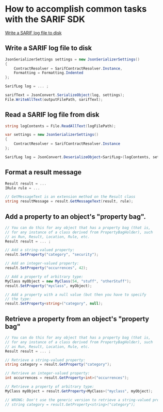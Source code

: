 # How to accomplish common tasks with the SARIF SDK

[Write a SARIF log file to disk](#write-a-SARIF-log-file-to-disk)

## Write a SARIF log file to disk

```C#
JsonSerializerSettings settings = new JsonSerializerSettings()
{
    ContractResolver = SarifContractResolver.Instance,
    Formatting = Formatting.Indented
};

SarifLog log = ... ;

sarifText = JsonConvert.SerializeObject(log, settings);
File.WriteAllText(outputFilePath, sarifText);
```

## Read a SARIF log file from disk

```C#
string logContents = File.ReadAllText(logFilePath);

var settings = new JsonSerializerSettings()
{
    ContractResolver = SarifContractResolver.Instance
};

SarifLog log = JsonConvert.DeserializeObject<SarifLog>(logContents, settings);
```

## Format a result message

```C#
Result result = ...
IRule rule = ...

// GetMessageText is an extension method on the Result class
string resultMessage = result.GetMessageText(result, rule);

```

## Add a property to an object's "property bag".

```C#
// You can do this for any object that has a property bag (that is,
// for any instance of a class derived from PropertyBagHolder), such
// as Run, Result, Location, Rule, etc.
Result result = ... ;

// Add a string-valued property:
result.SetProperty("category", "security");

// Add an integer-valued property:
result.SetProperty("occurrences", 42);

// Add a property of arbitrary type:
MyClass myObject = new MyClass(54, "stuff", "otherStuff");
result.SetProperty("myclass", myObject);

// Add a property with a null value (but then you have to specify
// the type:
result.SetProperty<string>("category", null);
```

## Retrieve a property from an object's "property bag"

```C#
// You can do this for any object that has a property bag (that is,
// for any instance of a class derived from PropertyBagHolder), such
// as Run, Result, Location, Rule, etc.
Result result = ... ;

// Retrieve a string-valued property:
string category = result.GetProperty("category");

// Retrieve an integer-valued property:
int occurrences = result.GetProperty<int>("occurrences");

// Retrieve a property of arbitrary type:
MyClass myObject = result.GetProperty<MyClass>("myclass", myObject);

// WRONG: Don't use the generic version to retrieve a string-valued property:
// string category = result.GetProperty<string>("category");
```
